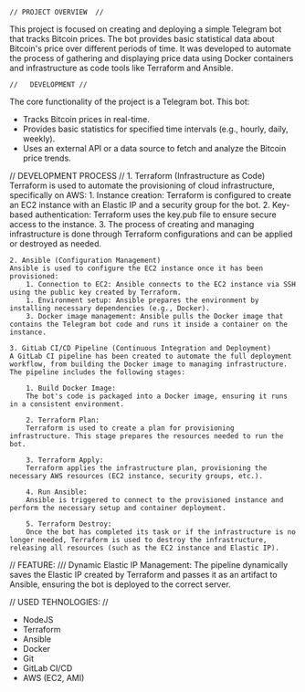    // PROJECT OVERVIEW  //
This project is focused on creating and deploying a simple Telegram bot that tracks Bitcoin prices. The bot provides basic statistical data about Bitcoin's price over different periods of time. It was developed to automate the process of gathering and displaying price data using Docker containers and infrastructure as code tools like Terraform and Ansible.

    //   DEVELOPMENT //
The core functionality of the project is a Telegram bot. This bot:
 - Tracks Bitcoin prices in real-time.
 - Provides basic statistics for specified time intervals (e.g., hourly, daily, weekly).
 - Uses an external API or a data source to fetch and analyze the Bitcoin price trends.

//   DEVELOPMENT PROCESS   //
    1. Terraform (Infrastructure as Code)
    Terraform is used to automate the provisioning of cloud infrastructure, specifically on AWS:
        1. Instance creation: Terraform is configured to create an EC2 instance with an Elastic IP and a security group for the bot.
        2. Key-based authentication: Terraform uses the key.pub file to ensure secure access to the instance.
        3. The process of creating and managing infrastructure is done through Terraform configurations and can be applied or destroyed as needed.

    2. Ansible (Configuration Management)
    Ansible is used to configure the EC2 instance once it has been provisioned:
        1. Connection to EC2: Ansible connects to the EC2 instance via SSH using the public key created by Terraform.
        1. Environment setup: Ansible prepares the environment by installing necessary dependencies (e.g., Docker).
        3. Docker image management: Ansible pulls the Docker image that contains the Telegram bot code and runs it inside a container on the instance.

    3. GitLab CI/CD Pipeline (Continuous Integration and Deployment)
    A GitLab CI pipeline has been created to automate the full deployment workflow, from building the Docker image to managing infrastructure. The pipeline includes the following stages:

        1. Build Docker Image:
        The bot's code is packaged into a Docker image, ensuring it runs in a consistent environment.

        2. Terraform Plan:
        Terraform is used to create a plan for provisioning infrastructure. This stage prepares the resources needed to run the bot.

        3. Terraform Apply:
        Terraform applies the infrastructure plan, provisioning the necessary AWS resources (EC2 instance, security groups, etc.).

        4. Run Ansible:
        Ansible is triggered to connect to the provisioned instance and perform the necessary setup and container deployment.

        5. Terraform Destroy:
        Once the bot has completed its task or if the infrastructure is no longer needed, Terraform is used to destroy the infrastructure, releasing all resources (such as the EC2 instance and Elastic IP).

//  FEATURE: ///
      Dynamic Elastic IP Management: The pipeline dynamically saves the Elastic IP created by Terraform and passes it as an artifact to Ansible, ensuring the bot is deployed to the correct server. 


// USED TEHNOLOGIES: //
- NodeJS
- Terraform  
- Ansible
- Docker
- Git  
- GitLab CI/CD  
- AWS (EC2, AMI)  
